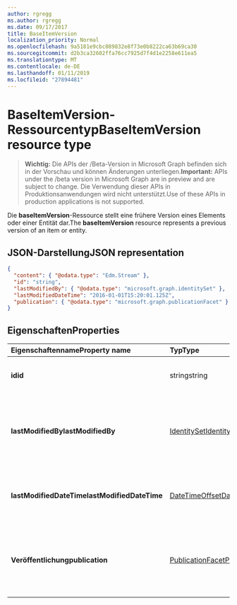 ```yaml
---
author: rgregg
ms.author: rgregg
ms.date: 09/17/2017
title: BaseItemVersion
localization_priority: Normal
ms.openlocfilehash: 9a5181e9cbc089832e8f73e0b8222ca63b69ca30
ms.sourcegitcommit: d2b3ca32602ffa76cc7925d7f4d1e2258e611ea5
ms.translationtype: MT
ms.contentlocale: de-DE
ms.lasthandoff: 01/11/2019
ms.locfileid: "27894481"
---
```

# <a name="baseitemversion-resource-type"></a><span data-ttu-id="e51d4-102">BaseItemVersion-Ressourcentyp</span><span class="sxs-lookup"><span data-stu-id="e51d4-102">BaseItemVersion resource type</span></span>

> <span data-ttu-id="e51d4-103">**Wichtig:** Die APIs der /Beta-Version in Microsoft Graph befinden sich in der Vorschau und können Änderungen unterliegen.</span><span class="sxs-lookup"><span data-stu-id="e51d4-103">**Important:** APIs under the /beta version in Microsoft Graph are in preview and are subject to change.</span></span> <span data-ttu-id="e51d4-104">Die Verwendung dieser APIs in Produktionsanwendungen wird nicht unterstützt.</span><span class="sxs-lookup"><span data-stu-id="e51d4-104">Use of these APIs in production applications is not supported.</span></span>

<span data-ttu-id="e51d4-105">Die **baseItemVersion**-Ressource stellt eine frühere Version eines Elements oder einer Entität dar.</span><span class="sxs-lookup"><span data-stu-id="e51d4-105">The **baseItemVersion** resource represents a previous version of an item or entity.</span></span>


## <a name="json-representation"></a><span data-ttu-id="e51d4-106">JSON-Darstellung</span><span class="sxs-lookup"><span data-stu-id="e51d4-106">JSON representation</span></span>

<!-- { "blockType": "resource", "@odata.type": "microsoft.graph.baseItemVersion", "@type.aka": "oneDrive.baseItemVersion" } -->

```json
{
  "content": { "@odata.type": "Edm.Stream" },
  "id": "string",
  "lastModifiedBy": { "@odata.type": "microsoft.graph.identitySet" },
  "lastModifiedDateTime": "2016-01-01T15:20:01.125Z",
  "publication": { "@odata.type": "microsoft.graph.publicationFacet" }
}
```

## <a name="properties"></a><span data-ttu-id="e51d4-107">Eigenschaften</span><span class="sxs-lookup"><span data-stu-id="e51d4-107">Properties</span></span>

|      <span data-ttu-id="e51d4-108">Eigenschaftenname</span><span class="sxs-lookup"><span data-stu-id="e51d4-108">Property name</span></span>       |                         <span data-ttu-id="e51d4-109">Typ</span><span class="sxs-lookup"><span data-stu-id="e51d4-109">Type</span></span>                         |                               <span data-ttu-id="e51d4-110">Beschreibung</span><span class="sxs-lookup"><span data-stu-id="e51d4-110">Description</span></span>                               |
| :----------------------- | :--------------------------------------------------- | :---------------------------------------------------------------------- |
| <span data-ttu-id="e51d4-111">**id**</span><span class="sxs-lookup"><span data-stu-id="e51d4-111">**id**</span></span>                   | <span data-ttu-id="e51d4-112">string</span><span class="sxs-lookup"><span data-stu-id="e51d4-112">string</span></span>                                               | <span data-ttu-id="e51d4-113">Die ID der Version.</span><span class="sxs-lookup"><span data-stu-id="e51d4-113">The ID of the version.</span></span> <span data-ttu-id="e51d4-114">Schreibgeschützt.</span><span class="sxs-lookup"><span data-stu-id="e51d4-114">Read-only.</span></span>                                       |
| <span data-ttu-id="e51d4-115">**lastModifiedBy**</span><span class="sxs-lookup"><span data-stu-id="e51d4-115">**lastModifiedBy**</span></span>       | [<span data-ttu-id="e51d4-116">IdentitySet</span><span class="sxs-lookup"><span data-stu-id="e51d4-116">IdentitySet</span></span>](../resources/identityset.md)           | <span data-ttu-id="e51d4-117">Die Identität des Benutzers, der die Version zuletzt geändert hat.</span><span class="sxs-lookup"><span data-stu-id="e51d4-117">Identity of the user which last modified the version.</span></span> <span data-ttu-id="e51d4-118">Schreibgeschützt.</span><span class="sxs-lookup"><span data-stu-id="e51d4-118">Read-only.</span></span>        |
| <span data-ttu-id="e51d4-119">**lastModifiedDateTime**</span><span class="sxs-lookup"><span data-stu-id="e51d4-119">**lastModifiedDateTime**</span></span> | [<span data-ttu-id="e51d4-120">DateTimeOffset</span><span class="sxs-lookup"><span data-stu-id="e51d4-120">DateTimeOffset</span></span>](../resources/timestamp.md)          | <span data-ttu-id="e51d4-121">Datum und Uhrzeit der letzten Änderung der Version.</span><span class="sxs-lookup"><span data-stu-id="e51d4-121">Date and time the version was last modified.</span></span> <span data-ttu-id="e51d4-122">Schreibgeschützt.</span><span class="sxs-lookup"><span data-stu-id="e51d4-122">Read-only.</span></span>                 |
| <span data-ttu-id="e51d4-123">**Veröffentlichung**</span><span class="sxs-lookup"><span data-stu-id="e51d4-123">**publication**</span></span>          | [<span data-ttu-id="e51d4-124">PublicationFacet</span><span class="sxs-lookup"><span data-stu-id="e51d4-124">PublicationFacet</span></span>](../resources/publicationfacet.md) | <span data-ttu-id="e51d4-125">Zeigt den Veröffentlichungsstatus dieser bestimmten Version an.</span><span class="sxs-lookup"><span data-stu-id="e51d4-125">Indicates the publication status of this particular version.</span></span> <span data-ttu-id="e51d4-126">Schreibgeschützt.</span><span class="sxs-lookup"><span data-stu-id="e51d4-126">Read-only.</span></span> |


<!-- {
  "type": "#page.annotation",
  "description": "The version facet provides information about the properties of a file version.",
  "keywords": "version,versions,version-history,history",
  "section": "documentation",
  "tocPath": "Facets/Version"
} -->
